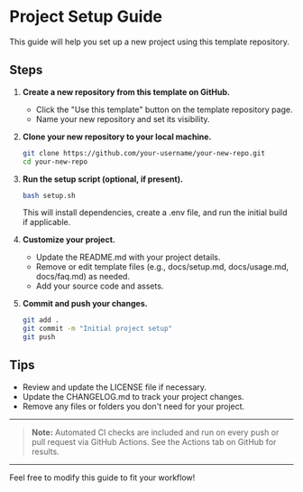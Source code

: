 # Project Setup Guide

This guide will help you set up a new project using this template repository.

## Steps

1. **Create a new repository from this template on GitHub.**

   - Click the "Use this template" button on the template repository page.
   - Name your new repository and set its visibility.

2. **Clone your new repository to your local machine.**

   ```sh
   git clone https://github.com/your-username/your-new-repo.git
   cd your-new-repo
   ```

3. **Run the setup script (optional, if present).**

   ```sh
   bash setup.sh
   ```

   This will install dependencies, create a .env file, and run the initial build if applicable.

4. **Customize your project.**

   - Update the README.md with your project details.
   - Remove or edit template files (e.g., docs/setup.md, docs/usage.md, docs/faq.md) as needed.
   - Add your source code and assets.

5. **Commit and push your changes.**

   ```sh
   git add .
   git commit -m "Initial project setup"
   git push
   ```

## Tips

- Review and update the LICENSE file if necessary.
- Update the CHANGELOG.md to track your project changes.
- Remove any files or folders you don't need for your project.

---

> **Note:** Automated CI checks are included and run on every push or pull request via GitHub Actions. See the Actions tab on GitHub for results.

---

Feel free to modify this guide to fit your workflow!
